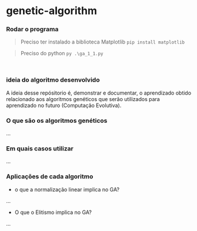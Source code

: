 # genetic-algorithm

### Rodar o programa

> Preciso ter instalado a biblioteca Matplotlib
``` pip install matplotlib ```

> Preciso do python
``` py .\ga_1_1.py ```

<br />

### ideia do algoritmo desenvolvido

A ideia desse repósitorio é, demonstrar e documentar, o aprendizado obtido relacionado aos algoritmos genéticos que serão utilizados para aprendizado no futuro (Computação Evolutiva).

### O que são os algoritmos genéticos
...

### Em quais casos utilizar
...

### Aplicações de cada algoritmo
- o que a normalização linear implica no GA?

...

- O que o Elitismo implica no GA?

...
